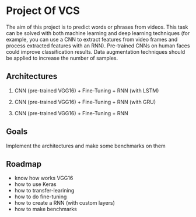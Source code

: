 # Project Of VCS

The aim of this project is to predict words or phrases from videos.
This task can be solved with both machine learning and deep learning techniques (for example, you can use a CNN to extract features from video frames and process extracted features with an RNN).
Pre-trained CNNs on human faces could improve classification results. Data augmentation techniques should be applied to increase the number of samples.

## Architectures

1. CNN (pre-trained VGG16) + Fine-Tuning + RNN (with LSTM)

2. CNN (pre-trained VGG16) + Fine-Tuning + RNN (with GRU)

3. CNN (pre-trained VGG16) + Fine-Tuning + RNN

## Goals
Implement the architectures and make some benchmarks on them

## Roadmap
- know how works VGG16
- how to use Keras
- how to transfer-learining
- how to do fine-tuning
- how to create a RNN (with custom layers)
- how to make benchmarks

